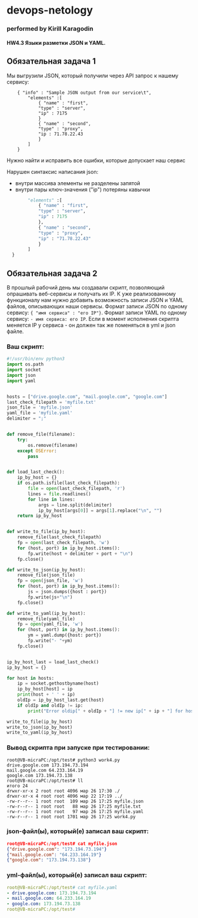 # devops-netology
### performed by Kirill Karagodin
#### HW4.3 Языки разметки JSON и YAML.
## Обязательная задача 1
Мы выгрузили JSON, который получили через API запрос к нашему сервису:
```
    { "info" : "Sample JSON output from our service\t",
        "elements" :[
            { "name" : "first",
            "type" : "server",
            "ip" : 7175 
            }
            { "name" : "second",
            "type" : "proxy",
            "ip : 71.78.22.43
            }
        ]
    }
```
  Нужно найти и исправить все ошибки, которые допускает наш сервис

Нарушен синтаксис написания json: 
- внутри массива элементы не разделены запятой
- внутри пары ключ-значения ("ip") потеряны кавычки
```python
        "elements" :[
            { "name" : "first",
            "type" : "server",
            "ip" : 7175 
            },
            { "name" : "second",
            "type" : "proxy",
            "ip" : "71.78.22.43"
            }
        ]
  }
```


## Обязательная задача 2
В прошлый рабочий день мы создавали скрипт, позволяющий опрашивать веб-сервисы и получать их IP. К уже реализованному функционалу нам нужно добавить возможность записи JSON и YAML файлов, описывающих наши сервисы. Формат записи JSON по одному сервису: `{ "имя сервиса" : "его IP"}`. Формат записи YAML по одному сервису: `- имя сервиса: его IP`. Если в момент исполнения скрипта меняется IP у сервиса - он должен так же поменяться в yml и json файле.

### Ваш скрипт:
```python
#!/usr/bin/env python3
import os.path
import socket
import json
import yaml


hosts = ["drive.google.com", "mail.google.com", "google.com"]
last_check_filepath = 'myfile.txt'
json_file = 'myfile.json'
yaml_file = 'myfile.yaml'
delimiter = ";"


def remove_file(filename):
    try:
        os.remove(filename)
    except OSError:
        pass


def load_last_check():
    ip_by_host = {}
    if os.path.isfile(last_check_filepath):
        file = open(last_check_filepath, 'r')
        lines = file.readlines()
        for line in lines:
            args = line.split(delimiter)
            ip_by_host[args[0]] = args[1].replace("\n", "")
    return ip_by_host


def write_to_file(ip_by_host):
    remove_file(last_check_filepath)
    fp = open(last_check_filepath, 'w')
    for (host, port) in ip_by_host.items():
        fp.write(host + delimiter + port + "\n")
    fp.close()

def write_to_json(ip_by_host):
    remove_file(json_file)
    fp = open(json_file, 'w')
    for (host, port) in ip_by_host.items():
        js = json.dumps({host : port})
        fp.write(js+"\n")
    fp.close()

def write_to_yaml(ip_by_host):
    remove_file(yaml_file)
    fp = open(yaml_file, 'w')
    for (host, port) in ip_by_host.items():
        ym = yaml.dump({host: port})
        fp.write("- "+ym)
    fp.close()


ip_by_host_last = load_last_check()
ip_by_host = {}

for host in hosts:
    ip = socket.gethostbyname(host)
    ip_by_host[host] = ip
    print(host + ' ' + ip)
    oldIp = ip_by_host_last.get(host)
    if oldIp and oldIp != ip:
        print("Error oldip[" + oldIp + "] != new ip[" + ip + "] for host " + host)

write_to_file(ip_by_host)
write_to_json(ip_by_host)
write_to_yaml(ip_by_host)
```

### Вывод скрипта при запуске при тестировании:
```
root@VB-micraPC:/opt/test# python3 work4.py
drive.google.com 173.194.73.194
mail.google.com 64.233.164.19
google.com 173.194.73.138
root@VB-micraPC:/opt/test# ll
итого 24
drwxr-xr-x 2 root root 4096 мар 26 17:30 ./
drwxr-xr-x 4 root root 4096 мар 22 17:19 ../
-rw-r--r-- 1 root root  109 мар 26 17:25 myfile.json
-rw-r--r-- 1 root root   88 мар 26 17:25 myfile.txt
-rw-r--r-- 1 root root   97 мар 26 17:25 myfile.yaml
-rw-r--r-- 1 root root 1701 мар 26 17:25 work4.py

```

### json-файл(ы), который(е) записал ваш скрипт:
```json
root@VB-micraPC:/opt/test# cat myfile.json
{"drive.google.com": "173.194.73.194"}
{"mail.google.com": "64.233.164.19"}
{"google.com": "173.194.73.138"}

```

### yml-файл(ы), который(е) записал ваш скрипт:
```yaml
root@VB-micraPC:/opt/test# cat myfile.yaml
- drive.google.com: 173.194.73.194
- mail.google.com: 64.233.164.19
- google.com: 173.194.73.138
root@VB-micraPC:/opt/test#

```